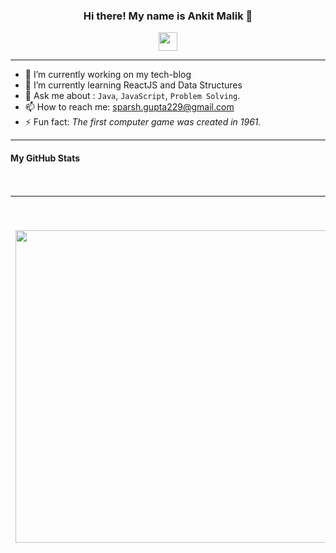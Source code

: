 <h3 align="center"> Hi there! My name is Ankit Malik 👋 </h3>

<p align="center">
  <a href="www.linkedin.com/in/sparshg22"><img src="/images/linkedin.png" width="30px" height="30px"></a>
</p>

-----

- 🔭 I’m currently working on my tech-blog
- 🌱 I’m currently learning ReactJS and Data Structures
- 💬 Ask me about : `Java`, `JavaScript`, `Problem Solving`.
- 📫 How to reach me: sparsh.gupta229@gmail.com
- ⚡ Fun fact: *The first computer game was created in 1961.*

-----

<!--- 
- 😄 Pronouns: **He**
- 👯 I’m looking to collaborate on ...
- 🤔 I’m looking for help with ... 
--->

#### My GitHub Stats
<br>

|<img align="center" src="https://github-readme-stats.vercel.app/api/top-langs/?username=DiabolusGX&title_color=9580ff&icon_color=42b463&text_color=9f9f9f&bg_color=282a35&hide_langs_below=1&layout=compact"  width="500px"/>|<img align="center" src="https://github-readme-stats.vercel.app/api?username=DiabolusGX&show_icons=true&title_color=9580ff&icon_color=42b463&text_color=9f9f9f&bg_color=282a35" alt="Ankit Malik's github stats"  width="600px" />
|---|---|
